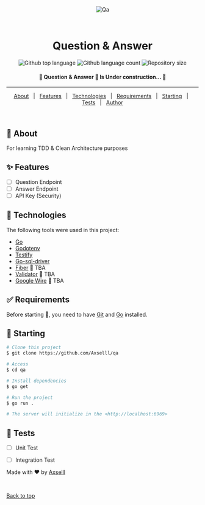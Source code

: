 <div align="center" id="top"> 
  <img src="./.github/app.gif" alt="Qa" />

  &#xa0;

  <!-- <a href="https://qa.netlify.app">Demo</a> -->
</div>

<h1 align="center">Question & Answer</h1>

<p align="center">
  <img alt="Github top language" src="https://img.shields.io/github/go-mod/go-version/axselll/question-answer">

  <img alt="Github language count" src="https://img.shields.io/github/languages/count/axselll/question-answer">

  <img alt="Repository size" src="https://img.shields.io/github/repo-size/axselll/question-answer">

  <!-- <img alt="Github issues" src="https://img.shields.io/github/issues/{{YOUR_GITHUB_USERNAME}}/qa?color=56BEB8" /> -->

  <!-- <img alt="Github forks" src="https://img.shields.io/github/forks/{{YOUR_GITHUB_USERNAME}}/qa?color=56BEB8" /> -->

  <!-- <img alt="Github stars" src="https://img.shields.io/github/stars/{{YOUR_GITHUB_USERNAME}}/qa?color=56BEB8" /> -->
</p>

<!-- Status -->

<h4 align="center"> 
	🚧  Question & Answer 🚀 Is Under construction...  🚧
</h4> 

<hr>

<p align="center">
  <a href="#dart-about">About</a> &#xa0; | &#xa0; 
  <a href="#sparkles-features">Features</a> &#xa0; | &#xa0;
  <a href="#rocket-technologies">Technologies</a> &#xa0; | &#xa0;
  <a href="#white_check_mark-requirements">Requirements</a> &#xa0; | &#xa0;
  <a href="#checkered_flag-starting">Starting</a> &#xa0; | &#xa0;
  <a href="#memo-tests">Tests</a> &#xa0; | &#xa0;
  <a href="https://github.com/Axselll" target="_blank">Author</a>
</p>

<br>

## :dart: About ##

For learning TDD & Clean Architecture purposes

## :sparkles: Features ##

- [ ] Question Endpoint
- [ ] Answer Endpoint
- [ ] API Key (Security)

## :rocket: Technologies ##

The following tools were used in this project:

- [Go](https://go.dev/)
- [Godotenv](https://github.com/joho/godotenv)
- [Testify](https://github.com/stretchr/testify)
- [Go-sql-driver](https://github.com/go-sql-driver/mysql)
- [Fiber]() 🚧 TBA
- [Validator]() 🚧 TBA
- [Google Wire]() 🚧 TBA

## :white_check_mark: Requirements ##

Before starting :checkered_flag:, you need to have [Git](https://git-scm.com) and [Go](https://go.dev/) installed.

## :checkered_flag: Starting ##

```bash
# Clone this project
$ git clone https://github.com/Axselll/qa

# Access
$ cd qa

# Install dependencies
$ go get

# Run the project
$ go run .

# The server will initialize in the <http://localhost:6969>
```

## :memo: Tests ##
- [ ] Unit Test
- [ ] Integration Test


Made with :heart: by <a href="https://github.com/Axselll" target="_blank">Axselll</a>

&#xa0;

<a href="#top">Back to top</a>
